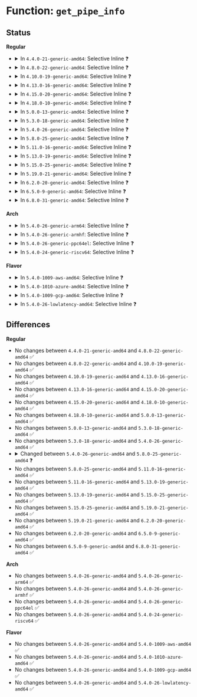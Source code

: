 # Function: <code>get_pipe_info</code>

## Status
<b>Regular</b>
<ul>
<li>
<details>
<summary>In <code>4.4.0-21-generic-amd64</code>: Selective Inline ❓</summary>

```c
struct pipe_inode_info * get_pipe_info(struct file * file)
```

```json
{
  "name": "get_pipe_info",
  "collision_type": "Unique Global",
  "inline_type": "Selective",
  "funcs": [
    {
      "addr": 18446744071581032528,
      "name": "get_pipe_info",
      "external": true,
      "loc": "fs/pipe.c:1080",
      "file": "fs/pipe.c",
      "inline": "not declared, inlined",
      "caller_inline": [
        "fs/pipe.c:pipe_fcntl"
      ],
      "caller_func": [
        "fs/splice.c:vmsplice_to_user",
        "fs/splice.c:vmsplice_to_pipe",
        "fs/splice.c:SyS_splice",
        "fs/splice.c:SyS_splice",
        "fs/splice.c:SyS_tee",
        "fs/splice.c:SyS_tee"
      ]
    }
  ],
  "symbols": [
    {
      "addr": 18446744071581032528,
      "name": "get_pipe_info",
      "section": ".text",
      "bind": "STB_GLOBAL",
      "size": 30
    }
  ]
}
```
</details>
</li>
<li>
<details>
<summary>In <code>4.8.0-22-generic-amd64</code>: Selective Inline ❓</summary>

```c
struct pipe_inode_info * get_pipe_info(struct file * file)
```

```json
{
  "name": "get_pipe_info",
  "collision_type": "Unique Global",
  "inline_type": "Selective",
  "funcs": [
    {
      "addr": 18446744071581191901,
      "name": "get_pipe_info",
      "external": true,
      "loc": "fs/pipe.c:1098",
      "file": "fs/pipe.c",
      "inline": "not declared, inlined",
      "caller_inline": [
        "fs/pipe.c:pipe_fcntl"
      ],
      "caller_func": [
        "fs/splice.c:SyS_tee",
        "fs/splice.c:SyS_tee",
        "fs/splice.c:SyS_splice",
        "fs/splice.c:SyS_splice",
        "fs/splice.c:vmsplice_to_pipe",
        "fs/splice.c:vmsplice_to_user"
      ]
    }
  ],
  "symbols": [
    {
      "addr": 18446744071581191840,
      "name": "get_pipe_info",
      "section": ".text",
      "bind": "STB_GLOBAL",
      "size": 30
    }
  ]
}
```
</details>
</li>
<li>
<details>
<summary>In <code>4.10.0-19-generic-amd64</code>: Selective Inline ❓</summary>

```c
struct pipe_inode_info * get_pipe_info(struct file * file)
```

```json
{
  "name": "get_pipe_info",
  "collision_type": "Unique Global",
  "inline_type": "Selective",
  "funcs": [
    {
      "addr": 18446744071581269053,
      "name": "get_pipe_info",
      "external": true,
      "loc": "fs/pipe.c:1141",
      "file": "fs/pipe.c",
      "inline": "not declared, inlined",
      "caller_inline": [
        "fs/pipe.c:pipe_fcntl"
      ],
      "caller_func": [
        "fs/splice.c:SyS_tee",
        "fs/splice.c:SyS_tee",
        "fs/splice.c:SyS_splice",
        "fs/splice.c:SyS_splice",
        "fs/splice.c:vmsplice_to_pipe",
        "fs/splice.c:vmsplice_to_user"
      ]
    }
  ],
  "symbols": [
    {
      "addr": 18446744071581268992,
      "name": "get_pipe_info",
      "section": ".text",
      "bind": "STB_GLOBAL",
      "size": 30
    }
  ]
}
```
</details>
</li>
<li>
<details>
<summary>In <code>4.13.0-16-generic-amd64</code>: Selective Inline ❓</summary>

```c
struct pipe_inode_info * get_pipe_info(struct file * file)
```

```json
{
  "name": "get_pipe_info",
  "collision_type": "Unique Global",
  "inline_type": "Selective",
  "funcs": [
    {
      "addr": 18446744071581318045,
      "name": "get_pipe_info",
      "external": true,
      "loc": "fs/pipe.c:1140",
      "file": "fs/pipe.c",
      "inline": "not declared, inlined",
      "caller_inline": [
        "fs/pipe.c:pipe_fcntl"
      ],
      "caller_func": [
        "fs/splice.c:SyS_tee",
        "fs/splice.c:SyS_tee",
        "fs/splice.c:SyS_splice",
        "fs/splice.c:SyS_splice",
        "fs/splice.c:vmsplice_to_pipe",
        "fs/splice.c:vmsplice_to_user"
      ]
    }
  ],
  "symbols": [
    {
      "addr": 18446744071581317984,
      "name": "get_pipe_info",
      "section": ".text",
      "bind": "STB_GLOBAL",
      "size": 32
    }
  ]
}
```
</details>
</li>
<li>
<details>
<summary>In <code>4.15.0-20-generic-amd64</code>: Selective Inline ❓</summary>

```c
struct pipe_inode_info * get_pipe_info(struct file * file)
```

```json
{
  "name": "get_pipe_info",
  "collision_type": "Unique Global",
  "inline_type": "Selective",
  "funcs": [
    {
      "addr": 18446744071581458301,
      "name": "get_pipe_info",
      "external": true,
      "loc": "fs/pipe.c:1147",
      "file": "fs/pipe.c",
      "inline": "not declared, inlined",
      "caller_inline": [
        "fs/pipe.c:pipe_fcntl"
      ],
      "caller_func": [
        "fs/splice.c:SyS_tee",
        "fs/splice.c:SyS_tee",
        "fs/splice.c:SyS_splice",
        "fs/splice.c:SyS_splice",
        "fs/splice.c:vmsplice_to_pipe",
        "fs/splice.c:vmsplice_to_user"
      ]
    }
  ],
  "symbols": [
    {
      "addr": 18446744071581458240,
      "name": "get_pipe_info",
      "section": ".text",
      "bind": "STB_GLOBAL",
      "size": 32
    }
  ]
}
```
</details>
</li>
<li>
<details>
<summary>In <code>4.18.0-10-generic-amd64</code>: Selective Inline ❓</summary>

```c
struct pipe_inode_info * get_pipe_info(struct file * file)
```

```json
{
  "name": "get_pipe_info",
  "collision_type": "Unique Global",
  "inline_type": "Selective",
  "funcs": [
    {
      "addr": 18446744071581617829,
      "name": "get_pipe_info",
      "external": true,
      "loc": "fs/pipe.c:1138",
      "file": "fs/pipe.c",
      "inline": "not declared, inlined",
      "caller_inline": [
        "fs/pipe.c:pipe_fcntl"
      ],
      "caller_func": [
        "fs/splice.c:do_tee",
        "fs/splice.c:do_tee",
        "fs/splice.c:do_splice",
        "fs/splice.c:do_splice"
      ]
    }
  ],
  "symbols": [
    {
      "addr": 18446744071581617792,
      "name": "get_pipe_info",
      "section": ".text",
      "bind": "STB_GLOBAL",
      "size": 30
    }
  ]
}
```
</details>
</li>
<li>
<details>
<summary>In <code>5.0.0-13-generic-amd64</code>: Selective Inline ❓</summary>

```c
struct pipe_inode_info * get_pipe_info(struct file * file)
```

```json
{
  "name": "get_pipe_info",
  "collision_type": "Unique Global",
  "inline_type": "Selective",
  "funcs": [
    {
      "addr": 18446744071581704053,
      "name": "get_pipe_info",
      "external": true,
      "loc": "fs/pipe.c:1131",
      "file": "fs/pipe.c",
      "inline": "not declared, inlined",
      "caller_inline": [
        "fs/pipe.c:pipe_fcntl"
      ],
      "caller_func": [
        "fs/splice.c:do_tee",
        "fs/splice.c:do_tee",
        "fs/splice.c:do_splice",
        "fs/splice.c:do_splice"
      ]
    }
  ],
  "symbols": [
    {
      "addr": 18446744071581704016,
      "name": "get_pipe_info",
      "section": ".text",
      "bind": "STB_GLOBAL",
      "size": 30
    }
  ]
}
```
</details>
</li>
<li>
<details>
<summary>In <code>5.3.0-18-generic-amd64</code>: Selective Inline ❓</summary>

```c
struct pipe_inode_info * get_pipe_info(struct file * file)
```

```json
{
  "name": "get_pipe_info",
  "collision_type": "Unique Global",
  "inline_type": "Selective",
  "funcs": [
    {
      "addr": 18446744071581821957,
      "name": "get_pipe_info",
      "external": true,
      "loc": "fs/pipe.c:1143",
      "file": "fs/pipe.c",
      "inline": "not declared, inlined",
      "caller_inline": [
        "fs/pipe.c:pipe_fcntl"
      ],
      "caller_func": [
        "fs/splice.c:do_tee",
        "fs/splice.c:do_tee",
        "fs/splice.c:do_splice",
        "fs/splice.c:do_splice"
      ]
    }
  ],
  "symbols": [
    {
      "addr": 18446744071581821920,
      "name": "get_pipe_info",
      "section": ".text",
      "bind": "STB_GLOBAL",
      "size": 30
    }
  ]
}
```
</details>
</li>
<li>
<details>
<summary>In <code>5.4.0-26-generic-amd64</code>: Selective Inline ❓</summary>

```c
struct pipe_inode_info * get_pipe_info(struct file * file)
```

```json
{
  "name": "get_pipe_info",
  "collision_type": "Unique Global",
  "inline_type": "Selective",
  "funcs": [
    {
      "addr": 18446744071581894517,
      "name": "get_pipe_info",
      "external": true,
      "loc": "fs/pipe.c:1143",
      "file": "fs/pipe.c",
      "inline": "not declared, inlined",
      "caller_inline": [
        "fs/pipe.c:pipe_fcntl"
      ],
      "caller_func": [
        "fs/splice.c:do_tee",
        "fs/splice.c:do_tee",
        "fs/splice.c:do_splice",
        "fs/splice.c:do_splice"
      ]
    }
  ],
  "symbols": [
    {
      "addr": 18446744071581894480,
      "name": "get_pipe_info",
      "section": ".text",
      "bind": "STB_GLOBAL",
      "size": 30
    }
  ]
}
```
</details>
</li>
<li>
<details>
<summary>In <code>5.8.0-25-generic-amd64</code>: Selective Inline ❓</summary>

```c
struct pipe_inode_info * get_pipe_info(struct file * file, bool for_splice)
```

```json
{
  "name": "get_pipe_info",
  "collision_type": "Unique Global",
  "inline_type": "Selective",
  "funcs": [
    {
      "addr": 18446744071582124501,
      "name": "get_pipe_info",
      "external": true,
      "loc": "fs/pipe.c:1350",
      "file": "fs/pipe.c",
      "inline": "not declared, inlined",
      "caller_inline": [
        "fs/pipe.c:pipe_fcntl"
      ],
      "caller_func": [
        "kernel/watch_queue.c:get_watch_queue",
        "fs/splice.c:do_tee",
        "fs/splice.c:do_tee",
        "fs/splice.c:do_splice",
        "fs/splice.c:do_splice"
      ]
    }
  ],
  "symbols": [
    {
      "addr": 18446744071582124432,
      "name": "get_pipe_info",
      "section": ".text",
      "bind": "STB_GLOBAL",
      "size": 59
    }
  ]
}
```
</details>
</li>
<li>
<details>
<summary>In <code>5.11.0-16-generic-amd64</code>: Selective Inline ❓</summary>

```c
struct pipe_inode_info * get_pipe_info(struct file * file, bool for_splice)
```

```json
{
  "name": "get_pipe_info",
  "collision_type": "Unique Global",
  "inline_type": "Selective",
  "funcs": [
    {
      "addr": 18446744071582170965,
      "name": "get_pipe_info",
      "external": true,
      "loc": "fs/pipe.c:1349",
      "file": "fs/pipe.c",
      "inline": "not declared, inlined",
      "caller_inline": [
        "fs/pipe.c:pipe_fcntl"
      ],
      "caller_func": [
        "kernel/watch_queue.c:get_watch_queue",
        "fs/splice.c:do_tee",
        "fs/splice.c:do_tee",
        "fs/splice.c:__do_sys_vmsplice",
        "fs/splice.c:vmsplice_to_pipe",
        "fs/splice.c:__do_splice",
        "fs/splice.c:__do_splice",
        "fs/splice.c:do_splice",
        "fs/splice.c:do_splice"
      ]
    }
  ],
  "symbols": [
    {
      "addr": 18446744071582170896,
      "name": "get_pipe_info",
      "section": ".text",
      "bind": "STB_GLOBAL",
      "size": 59
    }
  ]
}
```
</details>
</li>
<li>
<details>
<summary>In <code>5.13.0-19-generic-amd64</code>: Selective Inline ❓</summary>

```c
struct pipe_inode_info * get_pipe_info(struct file * file, bool for_splice)
```

```json
{
  "name": "get_pipe_info",
  "collision_type": "Unique Global",
  "inline_type": "Selective",
  "funcs": [
    {
      "addr": 18446744071582195605,
      "name": "get_pipe_info",
      "external": true,
      "loc": "fs/pipe.c:1363",
      "file": "fs/pipe.c",
      "inline": "not declared, inlined",
      "caller_inline": [
        "fs/pipe.c:pipe_fcntl"
      ],
      "caller_func": [
        "kernel/watch_queue.c:get_watch_queue",
        "fs/read_write.c:do_sendfile",
        "fs/splice.c:do_tee",
        "fs/splice.c:do_tee",
        "fs/splice.c:__do_sys_vmsplice",
        "fs/splice.c:__do_sys_vmsplice",
        "fs/splice.c:__do_splice",
        "fs/splice.c:__do_splice",
        "fs/splice.c:do_splice",
        "fs/splice.c:do_splice"
      ]
    }
  ],
  "symbols": [
    {
      "addr": 18446744071582195536,
      "name": "get_pipe_info",
      "section": ".text",
      "bind": "STB_GLOBAL",
      "size": 56
    }
  ]
}
```
</details>
</li>
<li>
<details>
<summary>In <code>5.15.0-25-generic-amd64</code>: Selective Inline ❓</summary>

```c
struct pipe_inode_info * get_pipe_info(struct file * file, bool for_splice)
```

```json
{
  "name": "get_pipe_info",
  "collision_type": "Unique Global",
  "inline_type": "Selective",
  "funcs": [
    {
      "addr": 18446744071582512933,
      "name": "get_pipe_info",
      "external": true,
      "loc": "fs/pipe.c:1366",
      "file": "fs/pipe.c",
      "inline": "not declared, inlined",
      "caller_inline": [
        "fs/pipe.c:pipe_fcntl"
      ],
      "caller_func": [
        "kernel/watch_queue.c:get_watch_queue",
        "fs/read_write.c:do_sendfile",
        "fs/splice.c:do_tee",
        "fs/splice.c:do_tee",
        "fs/splice.c:__do_sys_vmsplice",
        "fs/splice.c:__do_sys_vmsplice",
        "fs/splice.c:__do_splice",
        "fs/splice.c:__do_splice",
        "fs/splice.c:do_splice",
        "fs/splice.c:do_splice"
      ]
    }
  ],
  "symbols": [
    {
      "addr": 18446744071582512864,
      "name": "get_pipe_info",
      "section": ".text",
      "bind": "STB_GLOBAL",
      "size": 56
    }
  ]
}
```
</details>
</li>
<li>
<details>
<summary>In <code>5.19.0-21-generic-amd64</code>: Selective Inline ❓</summary>

```c
struct pipe_inode_info * get_pipe_info(struct file * file, bool for_splice)
```

```json
{
  "name": "get_pipe_info",
  "collision_type": "Unique Global",
  "inline_type": "Selective",
  "funcs": [
    {
      "addr": 18446744071583037573,
      "name": "get_pipe_info",
      "external": true,
      "loc": "fs/pipe.c:1372",
      "file": "fs/pipe.c",
      "inline": "not declared, inlined",
      "caller_inline": [
        "fs/pipe.c:pipe_fcntl"
      ],
      "caller_func": [
        "kernel/watch_queue.c:get_watch_queue",
        "fs/read_write.c:do_sendfile",
        "fs/splice.c:do_tee",
        "fs/splice.c:do_tee",
        "fs/splice.c:__do_sys_vmsplice",
        "fs/splice.c:__do_sys_vmsplice",
        "fs/splice.c:__do_splice",
        "fs/splice.c:__do_splice",
        "fs/splice.c:do_splice",
        "fs/splice.c:do_splice"
      ]
    }
  ],
  "symbols": [
    {
      "addr": 18446744071583037488,
      "name": "get_pipe_info",
      "section": ".text",
      "bind": "STB_GLOBAL",
      "size": 68
    }
  ]
}
```
</details>
</li>
<li>
<details>
<summary>In <code>6.2.0-20-generic-amd64</code>: Selective Inline ❓</summary>

```c
struct pipe_inode_info * get_pipe_info(struct file * file, bool for_splice)
```

```json
{
  "name": "get_pipe_info",
  "collision_type": "Unique Global",
  "inline_type": "Selective",
  "funcs": [
    {
      "addr": 18446744071583602309,
      "name": "get_pipe_info",
      "external": true,
      "loc": "fs/pipe.c:1372",
      "file": "fs/pipe.c",
      "inline": "not declared, inlined",
      "caller_inline": [
        "fs/pipe.c:pipe_fcntl"
      ],
      "caller_func": [
        "kernel/watch_queue.c:get_watch_queue",
        "fs/read_write.c:do_sendfile",
        "fs/splice.c:do_tee",
        "fs/splice.c:do_tee",
        "fs/splice.c:__do_sys_vmsplice",
        "fs/splice.c:__do_sys_vmsplice",
        "fs/splice.c:__do_splice",
        "fs/splice.c:__do_splice",
        "fs/splice.c:do_splice",
        "fs/splice.c:do_splice"
      ]
    }
  ],
  "symbols": [
    {
      "addr": 18446744071583602208,
      "name": "get_pipe_info",
      "section": ".text",
      "bind": "STB_GLOBAL",
      "size": 68
    }
  ]
}
```
</details>
</li>
<li>
<details>
<summary>In <code>6.5.0-9-generic-amd64</code>: Selective Inline ❓</summary>

```c
struct pipe_inode_info * get_pipe_info(struct file * file, bool for_splice)
```

```json
{
  "name": "get_pipe_info",
  "collision_type": "Unique Global",
  "inline_type": "Selective",
  "funcs": [
    {
      "addr": 18446744071583819189,
      "name": "get_pipe_info",
      "external": true,
      "loc": "fs/pipe.c:1377",
      "file": "fs/pipe.c",
      "inline": "not declared, inlined",
      "caller_inline": [
        "fs/pipe.c:pipe_fcntl"
      ],
      "caller_func": [
        "kernel/watch_queue.c:get_watch_queue",
        "fs/read_write.c:do_sendfile",
        "fs/splice.c:do_tee",
        "fs/splice.c:do_tee",
        "fs/splice.c:__do_sys_vmsplice",
        "fs/splice.c:vmsplice_to_pipe",
        "fs/splice.c:__do_splice",
        "fs/splice.c:__do_splice",
        "fs/splice.c:do_splice",
        "fs/splice.c:do_splice"
      ]
    }
  ],
  "symbols": [
    {
      "addr": 18446744071583819088,
      "name": "get_pipe_info",
      "section": ".text",
      "bind": "STB_GLOBAL",
      "size": 71
    }
  ]
}
```
</details>
</li>
<li>
<details>
<summary>In <code>6.8.0-31-generic-amd64</code>: Selective Inline ❓</summary>

```c
struct pipe_inode_info * get_pipe_info(struct file * file, bool for_splice)
```

```json
{
  "name": "get_pipe_info",
  "collision_type": "Unique Global",
  "inline_type": "Selective",
  "funcs": [
    {
      "addr": 18446744071584025173,
      "name": "get_pipe_info",
      "external": true,
      "loc": "fs/pipe.c:1394",
      "file": "fs/pipe.c",
      "inline": "not declared, inlined",
      "caller_inline": [
        "fs/pipe.c:pipe_fcntl"
      ],
      "caller_func": [
        "kernel/watch_queue.c:get_watch_queue",
        "fs/read_write.c:do_sendfile",
        "fs/splice.c:do_tee",
        "fs/splice.c:do_tee",
        "fs/splice.c:__do_sys_vmsplice",
        "fs/splice.c:vmsplice_to_pipe",
        "fs/splice.c:__do_splice",
        "fs/splice.c:__do_splice",
        "fs/splice.c:do_splice",
        "fs/splice.c:do_splice"
      ]
    }
  ],
  "symbols": [
    {
      "addr": 18446744071584025072,
      "name": "get_pipe_info",
      "section": ".text",
      "bind": "STB_GLOBAL",
      "size": 71
    }
  ]
}
```
</details>
</li>
</ul>
<b>Arch</b>
<ul>
<li>
<details>
<summary>In <code>5.4.0-26-generic-arm64</code>: Selective Inline ❓</summary>

```c
struct pipe_inode_info * get_pipe_info(struct file * file)
```

```json
{
  "name": "get_pipe_info",
  "collision_type": "Unique Global",
  "inline_type": "Selective",
  "funcs": [
    {
      "addr": 18446603336493373420,
      "name": "get_pipe_info",
      "external": true,
      "loc": "fs/pipe.c:1143",
      "file": "fs/pipe.c",
      "inline": "not declared, inlined",
      "caller_inline": [
        "fs/pipe.c:pipe_fcntl"
      ],
      "caller_func": [
        "fs/splice.c:__arm64_sys_tee",
        "fs/splice.c:__arm64_sys_tee",
        "fs/splice.c:do_splice",
        "fs/splice.c:do_splice"
      ]
    }
  ],
  "symbols": [
    {
      "addr": 18446603336493373304,
      "name": "get_pipe_info",
      "section": ".text",
      "bind": "STB_GLOBAL",
      "size": 80
    }
  ]
}
```
</details>
</li>
<li>
<details>
<summary>In <code>5.4.0-26-generic-armhf</code>: Selective Inline ❓</summary>

```c
struct pipe_inode_info * get_pipe_info(struct file * file)
```

```json
{
  "name": "get_pipe_info",
  "collision_type": "Unique Global",
  "inline_type": "Selective",
  "funcs": [
    {
      "addr": 3226960044,
      "name": "get_pipe_info",
      "external": true,
      "loc": "fs/pipe.c:1143",
      "file": "fs/pipe.c",
      "inline": "not declared, inlined",
      "caller_inline": [
        "fs/pipe.c:pipe_fcntl"
      ],
      "caller_func": [
        "fs/splice.c:__se_sys_tee",
        "fs/splice.c:__se_sys_tee",
        "fs/splice.c:__do_sys_vmsplice",
        "fs/splice.c:__do_sys_vmsplice",
        "fs/splice.c:do_splice",
        "fs/splice.c:do_splice"
      ]
    }
  ],
  "symbols": [
    {
      "addr": 3226959976,
      "name": "get_pipe_info",
      "section": ".text",
      "bind": "STB_GLOBAL",
      "size": 48
    }
  ]
}
```
</details>
</li>
<li>
<details>
<summary>In <code>5.4.0-26-generic-ppc64el</code>: Selective Inline ❓</summary>

```c
struct pipe_inode_info * get_pipe_info(struct file * file)
```

```json
{
  "name": "get_pipe_info",
  "collision_type": "Unique Global",
  "inline_type": "Selective",
  "funcs": [
    {
      "addr": 13835058055286921304,
      "name": "get_pipe_info",
      "external": true,
      "loc": "fs/pipe.c:1143",
      "file": "fs/pipe.c",
      "inline": "not declared, inlined",
      "caller_inline": [
        "fs/pipe.c:pipe_fcntl"
      ],
      "caller_func": [
        "fs/splice.c:__se_sys_tee",
        "fs/splice.c:__se_sys_tee",
        "fs/splice.c:do_splice",
        "fs/splice.c:do_splice"
      ]
    }
  ],
  "symbols": [
    {
      "addr": 13835058055286921216,
      "name": "get_pipe_info",
      "section": ".text",
      "bind": "STB_GLOBAL",
      "size": 56
    }
  ]
}
```
</details>
</li>
<li>
<details>
<summary>In <code>5.4.0-24-generic-riscv64</code>: Selective Inline ❓</summary>

```c
struct pipe_inode_info * get_pipe_info(struct file * file)
```

```json
{
  "name": "get_pipe_info",
  "collision_type": "Unique Global",
  "inline_type": "Selective",
  "funcs": [
    {
      "addr": 18446743936273091772,
      "name": "get_pipe_info",
      "external": true,
      "loc": "fs/pipe.c:1143",
      "file": "fs/pipe.c",
      "inline": "not declared, inlined",
      "caller_inline": [
        "fs/pipe.c:pipe_fcntl"
      ],
      "caller_func": [
        "fs/splice.c:__se_sys_tee",
        "fs/splice.c:__se_sys_tee",
        "fs/splice.c:__do_sys_vmsplice",
        "fs/splice.c:__do_sys_vmsplice",
        "fs/splice.c:do_splice",
        "fs/splice.c:do_splice"
      ]
    }
  ],
  "symbols": [
    {
      "addr": 18446743936273091686,
      "name": "get_pipe_info",
      "section": ".text",
      "bind": "STB_GLOBAL",
      "size": 50
    }
  ]
}
```
</details>
</li>
</ul>
<b>Flavor</b>
<ul>
<li>
<details>
<summary>In <code>5.4.0-1009-aws-amd64</code>: Selective Inline ❓</summary>

```c
struct pipe_inode_info * get_pipe_info(struct file * file)
```

```json
{
  "name": "get_pipe_info",
  "collision_type": "Unique Global",
  "inline_type": "Selective",
  "funcs": [
    {
      "addr": 18446744071581863253,
      "name": "get_pipe_info",
      "external": true,
      "loc": "fs/pipe.c:1143",
      "file": "fs/pipe.c",
      "inline": "not declared, inlined",
      "caller_inline": [
        "fs/pipe.c:pipe_fcntl"
      ],
      "caller_func": [
        "fs/splice.c:do_tee",
        "fs/splice.c:do_tee",
        "fs/splice.c:do_splice",
        "fs/splice.c:do_splice"
      ]
    }
  ],
  "symbols": [
    {
      "addr": 18446744071581863216,
      "name": "get_pipe_info",
      "section": ".text",
      "bind": "STB_GLOBAL",
      "size": 30
    }
  ]
}
```
</details>
</li>
<li>
<details>
<summary>In <code>5.4.0-1010-azure-amd64</code>: Selective Inline ❓</summary>

```c
struct pipe_inode_info * get_pipe_info(struct file * file)
```

```json
{
  "name": "get_pipe_info",
  "collision_type": "Unique Global",
  "inline_type": "Selective",
  "funcs": [
    {
      "addr": 18446744071581800853,
      "name": "get_pipe_info",
      "external": true,
      "loc": "fs/pipe.c:1143",
      "file": "fs/pipe.c",
      "inline": "not declared, inlined",
      "caller_inline": [
        "fs/pipe.c:pipe_fcntl"
      ],
      "caller_func": [
        "fs/splice.c:do_tee",
        "fs/splice.c:do_tee",
        "fs/splice.c:do_splice",
        "fs/splice.c:do_splice"
      ]
    }
  ],
  "symbols": [
    {
      "addr": 18446744071581800816,
      "name": "get_pipe_info",
      "section": ".text",
      "bind": "STB_GLOBAL",
      "size": 30
    }
  ]
}
```
</details>
</li>
<li>
<details>
<summary>In <code>5.4.0-1009-gcp-amd64</code>: Selective Inline ❓</summary>

```c
struct pipe_inode_info * get_pipe_info(struct file * file)
```

```json
{
  "name": "get_pipe_info",
  "collision_type": "Unique Global",
  "inline_type": "Selective",
  "funcs": [
    {
      "addr": 18446744071581854565,
      "name": "get_pipe_info",
      "external": true,
      "loc": "fs/pipe.c:1143",
      "file": "fs/pipe.c",
      "inline": "not declared, inlined",
      "caller_inline": [
        "fs/pipe.c:pipe_fcntl"
      ],
      "caller_func": [
        "fs/splice.c:do_tee",
        "fs/splice.c:do_tee",
        "fs/splice.c:do_splice",
        "fs/splice.c:do_splice"
      ]
    }
  ],
  "symbols": [
    {
      "addr": 18446744071581854528,
      "name": "get_pipe_info",
      "section": ".text",
      "bind": "STB_GLOBAL",
      "size": 30
    }
  ]
}
```
</details>
</li>
<li>
<details>
<summary>In <code>5.4.0-26-lowlatency-amd64</code>: Selective Inline ❓</summary>

```c
struct pipe_inode_info * get_pipe_info(struct file * file)
```

```json
{
  "name": "get_pipe_info",
  "collision_type": "Unique Global",
  "inline_type": "Selective",
  "funcs": [
    {
      "addr": 18446744071581924053,
      "name": "get_pipe_info",
      "external": true,
      "loc": "fs/pipe.c:1143",
      "file": "fs/pipe.c",
      "inline": "not declared, inlined",
      "caller_inline": [
        "fs/pipe.c:pipe_fcntl"
      ],
      "caller_func": [
        "fs/splice.c:do_tee",
        "fs/splice.c:do_tee",
        "fs/splice.c:do_splice",
        "fs/splice.c:do_splice"
      ]
    }
  ],
  "symbols": [
    {
      "addr": 18446744071581924016,
      "name": "get_pipe_info",
      "section": ".text",
      "bind": "STB_GLOBAL",
      "size": 30
    }
  ]
}
```
</details>
</li>
</ul>

## Differences
<b>Regular</b>
<ul>
<li>
No changes between <code>4.4.0-21-generic-amd64</code> and <code>4.8.0-22-generic-amd64</code> ✅
</li>
<li>
No changes between <code>4.8.0-22-generic-amd64</code> and <code>4.10.0-19-generic-amd64</code> ✅
</li>
<li>
No changes between <code>4.10.0-19-generic-amd64</code> and <code>4.13.0-16-generic-amd64</code> ✅
</li>
<li>
No changes between <code>4.13.0-16-generic-amd64</code> and <code>4.15.0-20-generic-amd64</code> ✅
</li>
<li>
No changes between <code>4.15.0-20-generic-amd64</code> and <code>4.18.0-10-generic-amd64</code> ✅
</li>
<li>
No changes between <code>4.18.0-10-generic-amd64</code> and <code>5.0.0-13-generic-amd64</code> ✅
</li>
<li>
No changes between <code>5.0.0-13-generic-amd64</code> and <code>5.3.0-18-generic-amd64</code> ✅
</li>
<li>
No changes between <code>5.3.0-18-generic-amd64</code> and <code>5.4.0-26-generic-amd64</code> ✅
</li>
<li>
<details>
<summary>Changed between <code>5.4.0-26-generic-amd64</code> and <code>5.8.0-25-generic-amd64</code> ❓</summary>
<ul>
<li>
<b>Param added. </b>
<code>bool for_splice</code>
</li>
</ul>
</details>
</li>
<li>
No changes between <code>5.8.0-25-generic-amd64</code> and <code>5.11.0-16-generic-amd64</code> ✅
</li>
<li>
No changes between <code>5.11.0-16-generic-amd64</code> and <code>5.13.0-19-generic-amd64</code> ✅
</li>
<li>
No changes between <code>5.13.0-19-generic-amd64</code> and <code>5.15.0-25-generic-amd64</code> ✅
</li>
<li>
No changes between <code>5.15.0-25-generic-amd64</code> and <code>5.19.0-21-generic-amd64</code> ✅
</li>
<li>
No changes between <code>5.19.0-21-generic-amd64</code> and <code>6.2.0-20-generic-amd64</code> ✅
</li>
<li>
No changes between <code>6.2.0-20-generic-amd64</code> and <code>6.5.0-9-generic-amd64</code> ✅
</li>
<li>
No changes between <code>6.5.0-9-generic-amd64</code> and <code>6.8.0-31-generic-amd64</code> ✅
</li>
</ul>
<b>Arch</b>
<ul>
<li>
No changes between <code>5.4.0-26-generic-amd64</code> and <code>5.4.0-26-generic-arm64</code> ✅
</li>
<li>
No changes between <code>5.4.0-26-generic-amd64</code> and <code>5.4.0-26-generic-armhf</code> ✅
</li>
<li>
No changes between <code>5.4.0-26-generic-amd64</code> and <code>5.4.0-26-generic-ppc64el</code> ✅
</li>
<li>
No changes between <code>5.4.0-26-generic-amd64</code> and <code>5.4.0-24-generic-riscv64</code> ✅
</li>
</ul>
<b>Flavor</b>
<ul>
<li>
No changes between <code>5.4.0-26-generic-amd64</code> and <code>5.4.0-1009-aws-amd64</code> ✅
</li>
<li>
No changes between <code>5.4.0-26-generic-amd64</code> and <code>5.4.0-1010-azure-amd64</code> ✅
</li>
<li>
No changes between <code>5.4.0-26-generic-amd64</code> and <code>5.4.0-1009-gcp-amd64</code> ✅
</li>
<li>
No changes between <code>5.4.0-26-generic-amd64</code> and <code>5.4.0-26-lowlatency-amd64</code> ✅
</li>
</ul>
